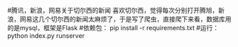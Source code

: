 #腾讯，新浪，网易关于切尔西的新闻
喜欢切尔西，觉得每次分别打开腾旭，新浪，网易这几个切尔西的新闻太麻烦了，于是写了爬虫，直接爬下来看，数据库用的是mysql，框架是Flask
#依赖包：
pip install -r requirements.txt
#运行：
python index.py runserver